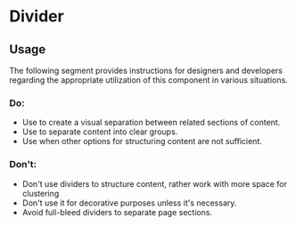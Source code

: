 # Divider

<TableOfContents></TableOfContents>

## Usage

The following segment provides instructions for designers and developers regarding the appropriate utilization of this
component in various situations.

### Do:

- Use to create a visual separation between related sections of content.
- Use to separate content into clear groups.
- Use when other options for structuring content are not sufficient.

### Don't:

- Don't use dividers to structure content, rather work with more space for clustering
- Don't use it for decorative purposes unless it's necessary.
- Avoid full-bleed dividers to separate page sections.
